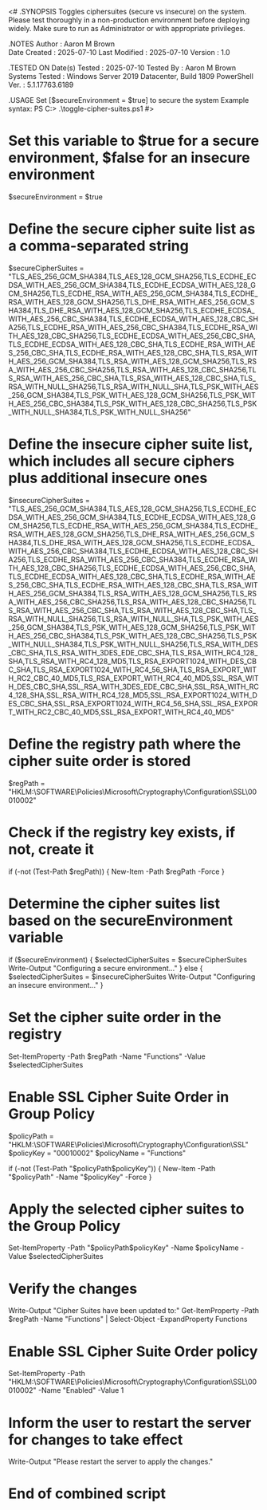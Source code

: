 <#
.SYNOPSIS
    Toggles ciphersuites (secure vs insecure) on the system.
    Please test thoroughly in a non-production environment before deploying widely.
    Make sure to run as Administrator or with appropriate privileges.

.NOTES
    Author        : Aaron M Brown  
    Date Created  : 2025-07-10
    Last Modified : 2025-07-10
    Version       : 1.0

.TESTED ON
    Date(s) Tested  : 2025-07-10
    Tested By       : Aaron M Brown
    Systems Tested  : Windows Server 2019 Datacenter, Build 1809
    PowerShell Ver. : 5.1.17763.6189

.USAGE
    Set [$secureEnvironment = $true] to secure the system
    Example syntax:
    PS C:\> .\toggle-cipher-suites.ps1 
#>


# Set this variable to $true for a secure environment, $false for an insecure environment
$secureEnvironment = $true

# Define the secure cipher suite list as a comma-separated string
$secureCipherSuites = "TLS_AES_256_GCM_SHA384,TLS_AES_128_GCM_SHA256,TLS_ECDHE_ECDSA_WITH_AES_256_GCM_SHA384,TLS_ECDHE_ECDSA_WITH_AES_128_GCM_SHA256,TLS_ECDHE_RSA_WITH_AES_256_GCM_SHA384,TLS_ECDHE_RSA_WITH_AES_128_GCM_SHA256,TLS_DHE_RSA_WITH_AES_256_GCM_SHA384,TLS_DHE_RSA_WITH_AES_128_GCM_SHA256,TLS_ECDHE_ECDSA_WITH_AES_256_CBC_SHA384,TLS_ECDHE_ECDSA_WITH_AES_128_CBC_SHA256,TLS_ECDHE_RSA_WITH_AES_256_CBC_SHA384,TLS_ECDHE_RSA_WITH_AES_128_CBC_SHA256,TLS_ECDHE_ECDSA_WITH_AES_256_CBC_SHA,TLS_ECDHE_ECDSA_WITH_AES_128_CBC_SHA,TLS_ECDHE_RSA_WITH_AES_256_CBC_SHA,TLS_ECDHE_RSA_WITH_AES_128_CBC_SHA,TLS_RSA_WITH_AES_256_GCM_SHA384,TLS_RSA_WITH_AES_128_GCM_SHA256,TLS_RSA_WITH_AES_256_CBC_SHA256,TLS_RSA_WITH_AES_128_CBC_SHA256,TLS_RSA_WITH_AES_256_CBC_SHA,TLS_RSA_WITH_AES_128_CBC_SHA,TLS_RSA_WITH_NULL_SHA256,TLS_RSA_WITH_NULL_SHA,TLS_PSK_WITH_AES_256_GCM_SHA384,TLS_PSK_WITH_AES_128_GCM_SHA256,TLS_PSK_WITH_AES_256_CBC_SHA384,TLS_PSK_WITH_AES_128_CBC_SHA256,TLS_PSK_WITH_NULL_SHA384,TLS_PSK_WITH_NULL_SHA256"

# Define the insecure cipher suite list, which includes all secure ciphers plus additional insecure ones
$insecureCipherSuites = "TLS_AES_256_GCM_SHA384,TLS_AES_128_GCM_SHA256,TLS_ECDHE_ECDSA_WITH_AES_256_GCM_SHA384,TLS_ECDHE_ECDSA_WITH_AES_128_GCM_SHA256,TLS_ECDHE_RSA_WITH_AES_256_GCM_SHA384,TLS_ECDHE_RSA_WITH_AES_128_GCM_SHA256,TLS_DHE_RSA_WITH_AES_256_GCM_SHA384,TLS_DHE_RSA_WITH_AES_128_GCM_SHA256,TLS_ECDHE_ECDSA_WITH_AES_256_CBC_SHA384,TLS_ECDHE_ECDSA_WITH_AES_128_CBC_SHA256,TLS_ECDHE_RSA_WITH_AES_256_CBC_SHA384,TLS_ECDHE_RSA_WITH_AES_128_CBC_SHA256,TLS_ECDHE_ECDSA_WITH_AES_256_CBC_SHA,TLS_ECDHE_ECDSA_WITH_AES_128_CBC_SHA,TLS_ECDHE_RSA_WITH_AES_256_CBC_SHA,TLS_ECDHE_RSA_WITH_AES_128_CBC_SHA,TLS_RSA_WITH_AES_256_GCM_SHA384,TLS_RSA_WITH_AES_128_GCM_SHA256,TLS_RSA_WITH_AES_256_CBC_SHA256,TLS_RSA_WITH_AES_128_CBC_SHA256,TLS_RSA_WITH_AES_256_CBC_SHA,TLS_RSA_WITH_AES_128_CBC_SHA,TLS_RSA_WITH_NULL_SHA256,TLS_RSA_WITH_NULL_SHA,TLS_PSK_WITH_AES_256_GCM_SHA384,TLS_PSK_WITH_AES_128_GCM_SHA256,TLS_PSK_WITH_AES_256_CBC_SHA384,TLS_PSK_WITH_AES_128_CBC_SHA256,TLS_PSK_WITH_NULL_SHA384,TLS_PSK_WITH_NULL_SHA256,TLS_RSA_WITH_DES_CBC_SHA,TLS_RSA_WITH_3DES_EDE_CBC_SHA,TLS_RSA_WITH_RC4_128_SHA,TLS_RSA_WITH_RC4_128_MD5,TLS_RSA_EXPORT1024_WITH_DES_CBC_SHA,TLS_RSA_EXPORT1024_WITH_RC4_56_SHA,TLS_RSA_EXPORT_WITH_RC2_CBC_40_MD5,TLS_RSA_EXPORT_WITH_RC4_40_MD5,SSL_RSA_WITH_DES_CBC_SHA,SSL_RSA_WITH_3DES_EDE_CBC_SHA,SSL_RSA_WITH_RC4_128_SHA,SSL_RSA_WITH_RC4_128_MD5,SSL_RSA_EXPORT1024_WITH_DES_CBC_SHA,SSL_RSA_EXPORT1024_WITH_RC4_56_SHA,SSL_RSA_EXPORT_WITH_RC2_CBC_40_MD5,SSL_RSA_EXPORT_WITH_RC4_40_MD5"

# Define the registry path where the cipher suite order is stored
$regPath = "HKLM:\SOFTWARE\Policies\Microsoft\Cryptography\Configuration\SSL\00010002"

# Check if the registry key exists, if not, create it
if (-not (Test-Path $regPath)) {
    New-Item -Path $regPath -Force
}

# Determine the cipher suites list based on the secureEnvironment variable
if ($secureEnvironment) {
    $selectedCipherSuites = $secureCipherSuites
    Write-Output "Configuring a secure environment..."
} else {
    $selectedCipherSuites = $insecureCipherSuites
    Write-Output "Configuring an insecure environment..."
}

# Set the cipher suite order in the registry
Set-ItemProperty -Path $regPath -Name "Functions" -Value $selectedCipherSuites

# Enable SSL Cipher Suite Order in Group Policy
$policyPath = "HKLM:\SOFTWARE\Policies\Microsoft\Cryptography\Configuration\SSL"
$policyKey = "00010002"
$policyName = "Functions"

if (-not (Test-Path "$policyPath\$policyKey")) {
    New-Item -Path "$policyPath" -Name "$policyKey" -Force
}

# Apply the selected cipher suites to the Group Policy
Set-ItemProperty -Path "$policyPath\$policyKey" -Name $policyName -Value $selectedCipherSuites

# Verify the changes
Write-Output "Cipher Suites have been updated to:"
Get-ItemProperty -Path $regPath -Name "Functions" | Select-Object -ExpandProperty Functions

# Enable SSL Cipher Suite Order policy
Set-ItemProperty -Path "HKLM:\SOFTWARE\Policies\Microsoft\Cryptography\Configuration\SSL\00010002" -Name "Enabled" -Value 1

# Inform the user to restart the server for changes to take effect
Write-Output "Please restart the server to apply the changes."

# End of combined script
 
